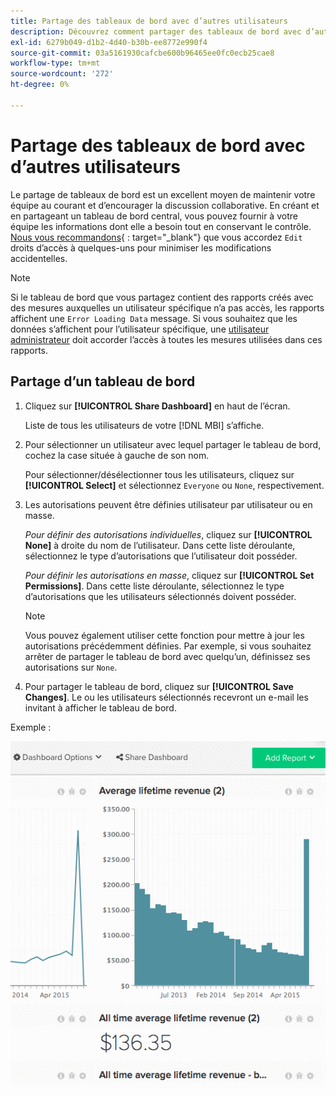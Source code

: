 ```yaml
---
title: Partage des tableaux de bord avec d’autres utilisateurs
description: Découvrez comment partager des tableaux de bord avec d’autres utilisateurs.
exl-id: 6279b049-d1b2-4d40-b30b-ee8772e990f4
source-git-commit: 03a5161930cafcbe600b96465ee0fc0ecb25cae8
workflow-type: tm+mt
source-wordcount: '272'
ht-degree: 0%

---
```


# Partage des tableaux de bord avec d’autres utilisateurs

Le partage de tableaux de bord est un excellent moyen de maintenir votre équipe au courant et d’encourager la discussion collaborative. En créant et en partageant un tableau de bord central, vous pouvez fournir à votre équipe les informations dont elle a besoin tout en conservant le contrôle. [Nous vous recommandons](../../best-practices/share-dashboard-best-practice.md){ : target=&quot;_blank&quot;} que vous accordez `Edit` droits d’accès à quelques-uns pour minimiser les modifications accidentelles.

>[!NOTE]
>
>Si le tableau de bord que vous partagez contient des rapports créés avec des mesures auxquelles un utilisateur spécifique n’a pas accès, les rapports affichent une `Error Loading Data` message. Si vous souhaitez que les données s’affichent pour l’utilisateur spécifique, une [utilisateur administrateur](../../administrator/user-management/user-management.md) doit accorder l’accès à toutes les mesures utilisées dans ces rapports.

## Partage d’un tableau de bord

1. Cliquez sur **[!UICONTROL Share Dashboard]** en haut de l’écran.

   Liste de tous les utilisateurs de votre [!DNL MBI] s’affiche.

1. Pour sélectionner un utilisateur avec lequel partager le tableau de bord, cochez la case située à gauche de son nom.

   Pour sélectionner/désélectionner tous les utilisateurs, cliquez sur **[!UICONTROL Select]** et sélectionnez `Everyone` ou `None`, respectivement.

1. Les autorisations peuvent être définies utilisateur par utilisateur ou en masse.

   *Pour définir des autorisations individuelles*, cliquez sur **[!UICONTROL None]** à droite du nom de l’utilisateur. Dans cette liste déroulante, sélectionnez le type d’autorisations que l’utilisateur doit posséder.

   *Pour définir les autorisations en masse*, cliquez sur **[!UICONTROL Set Permissions]**. Dans cette liste déroulante, sélectionnez le type d’autorisations que les utilisateurs sélectionnés doivent posséder.

   >[!NOTE]
   >
   >Vous pouvez également utiliser cette fonction pour mettre à jour les autorisations précédemment définies. Par exemple, si vous souhaitez arrêter de partager le tableau de bord avec quelqu’un, définissez ses autorisations sur `None`.

1. Pour partager le tableau de bord, cliquez sur **[!UICONTROL Save Changes]**. Le ou les utilisateurs sélectionnés recevront un e-mail les invitant à afficher le tableau de bord.

Exemple :

![tableau de bord du partage](../../assets/Share_Dashboards.gif)
